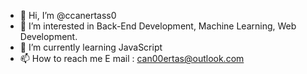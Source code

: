 - 👋 Hi, I’m @ccanertass0
- 👀 I’m interested in Back-End Development, Machine Learning, Web Development.
- 🌱 I’m currently learning JavaScript
- 📫 How to reach me 
 E mail : can00ertas@outlook.com  
